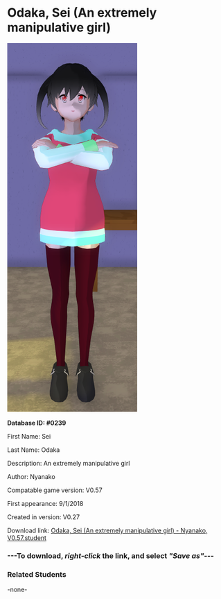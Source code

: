 # Odaka, Sei (An extremely manipulative girl)

<img src="../../Files/Images/Odaka, Sei (An extremely manipulative girl).png" title="Odaka, Sei (An extremely manipulative girl) - Nyanako, V0.57">

**Database ID: #0239**

First Name: Sei

Last Name: Odaka

Description: An extremely manipulative girl

Author: Nyanako

Compatable game version: V0.57

First appearance: 9/1/2018

Created in version: V0.27

Download link: <a href="https://raw.githubusercontent.com/Arbiter1223/Daigaku-Gurashi-Custom-Students/master/Files/Student%20Files/Odaka%2C%20Sei%20(An%20extremely%20manipulative%20girl)%20-%20Nyanako%2C%20V0.57.student">Odaka, Sei (An extremely manipulative girl) - Nyanako, V0.57.student</a>

### ---**To download, _right-click_ the link, and select _"Save as"_**---

### Related Students

-none-
